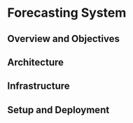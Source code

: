 # Forecasting System

## Overview and Objectives

## Architecture

## Infrastructure

## Setup and Deployment